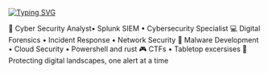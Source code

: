 [![Typing SVG](https://readme-typing-svg.demolab.com/?lines=I+am+Tom+Rutt;A+Cyber+Security+Analyst+and+Enthusiast)](https://git.io/typing-svg)

💼 Cyber Security Analyst• Splunk SIEM • Cybersecurity Specialist
💻 Digital Forensics • Incident Response • Network Security
📖 Malware Development • Cloud Security • Powershell and rust
🎮 CTFs • Tabletop excersises
🔐 Protecting digital landscapes, one alert at a time
